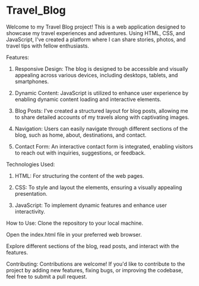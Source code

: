 # Travel_Blog

Welcome to my Travel Blog project! This is a web application designed to showcase my travel experiences and adventures. Using HTML, CSS, and JavaScript, I've created a platform where I can share stories, photos, and travel tips with fellow enthusiasts.

Features:

1. Responsive Design: The blog is designed to be accessible and visually appealing across various devices, including desktops, tablets, and smartphones.

2. Dynamic Content: JavaScript is utilized to enhance user experience by enabling dynamic content loading and interactive elements.

3. Blog Posts: I've created a structured layout for blog posts, allowing me to share detailed accounts of my travels along with captivating images.

4. Navigation: Users can easily navigate through different sections of the blog, such as home, about, destinations, and contact.

5. Contact Form: An interactive contact form is integrated, enabling visitors to reach out with inquiries, suggestions, or feedback.

Technologies Used:
1. HTML: For structuring the content of the web pages.

2. CSS: To style and layout the elements, ensuring a visually appealing presentation.

3. JavaScript: To implement dynamic features and enhance user interactivity.

How to Use:
Clone the repository to your local machine.

Open the index.html file in your preferred web browser.

Explore different sections of the blog, read posts, and interact with the features.



Contributing:
Contributions are welcome! If you'd like to contribute to the project by adding new features, fixing bugs, or improving the codebase, feel free to submit a pull request.
